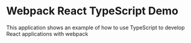 # Webpack React TypeScript Demo
This application shows an example of how to use TypeScript to develop React applications with webpack